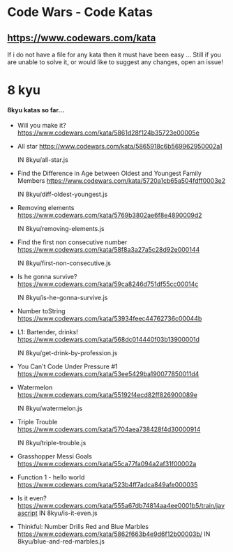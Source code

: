 # Code Wars - Code Katas

## https://www.codewars.com/kata

If i do not have a file for any kata then it must have been easy ...
Still if you are unable to solve it, or would like to suggest any changes, open an issue!

# 8 kyu

#### 8kyu katas so far...

- Will you make it? https://www.codewars.com/kata/5861d28f124b35723e00005e

* All star https://www.codewars.com/kata/5865918c6b569962950002a1

  IN 8kyu/all-star.js

* Find the Difference in Age between Oldest and Youngest Family Members https://www.codewars.com/kata/5720a1cb65a504fdff0003e2

  IN 8kyu/diff-oldest-youngest.js

* Removing elements https://www.codewars.com/kata/5769b3802ae6f8e4890009d2

  IN 8kyu/removing-elements.js

* Find the first non consecutive number https://www.codewars.com/kata/58f8a3a27a5c28d92e000144

  IN 8kyu/first-non-consecutive.js

* Is he gonna survive? https://www.codewars.com/kata/59ca8246d751df55cc00014c

  IN 8kyu/is-he-gonna-survive.js

* Number toString https://www.codewars.com/kata/53934feec44762736c00044b

* L1: Bartender, drinks! https://www.codewars.com/kata/568dc014440f03b13900001d

  IN 8kyu/get-drink-by-profession.js

- You Can't Code Under Pressure #1 https://www.codewars.com/kata/53ee5429ba190077850011d4

- Watermelon https://www.codewars.com/kata/55192f4ecd82ff826900089e

  IN 8kyu/watermelon.js

- Triple Trouble https://www.codewars.com/kata/5704aea738428f4d30000914

  IN 8kyu/triple-trouble.js

- Grasshopper Messi Goals https://www.codewars.com/kata/55ca77fa094a2af31f00002a

- Function 1 - hello world https://www.codewars.com/kata/523b4ff7adca849afe000035

- Is it even? https://www.codewars.com/kata/555a67db74814aa4ee0001b5/train/javascript
  IN 8kyu/is-it-even.js

- Thinkful: Number Drills Red and Blue Marbles https://www.codewars.com/kata/5862f663b4e9d6f12b00003b/
  IN 8kyu/blue-and-red-marbles.js
